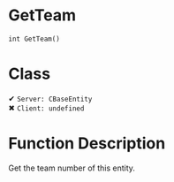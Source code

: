 # GetTeam
```
int GetTeam()
```
# Class
✔ `Server: CBaseEntity`  
✖ `Client: undefined`  

# Function Description
Get the team number of this entity.
